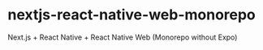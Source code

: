 # nextjs-react-native-web-monorepo
Next.js + React Native + React Native Web (Monorepo without Expo)

